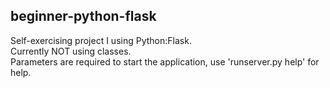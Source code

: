 ## beginner-python-flask
Self-exercising project I using Python:Flask.   
Currently NOT using classes.   
Parameters are required to start the application, use 'runserver.py help' for help.
